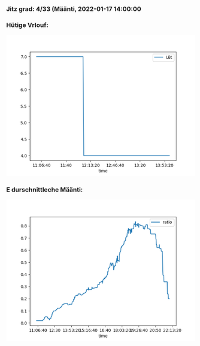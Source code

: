 ### Jitz grad: 4/33 (Määnti, 2022-01-17 14:00:00

### Hütige Vrlouf:
![Graph](Today.png)

### E durschnittleche Määnti:
![Graph](Määnti.png)